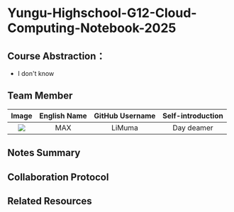 # Yungu-Highschool-G12-Cloud-Computing-Notebook-2025

## Course Abstraction：
+ I don't know 

## Team Member
|                                       Image                                     | English Name | GitHub Username | Self-introduction |
|:-------------------------------------------------------------------------------:|:------------:|:---------------:|:-----------------:|
| ![](https://img.k2r2.com/uploads/frombd/0/253/2916066798/2066602624.jpg!820pic) |     MAX      |     LiMuma      |    Day deamer     |

## Notes Summary

## Collaboration Protocol

## Related Resources